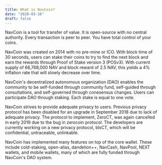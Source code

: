 ```yaml
---
title: What is NavCoin?
date: "2020-03-16"
draft: false
---
```


NavCoin is a tool for transfer of value. It is open-source with no central authority. Every transaction is  peer to peer. You have total control of your coins.

NavCoin was created on 2014 with no pre-mine or ICO. With block time of 30 seconds, users can stake their coins to try to find the next block and earn the rewards through Proof of Stake version 3 (POSv3). With current supply of 66,768,000 NAV and block reward of 2.5 NAV, this yields a 4% inflation rate that will slowly decrease over time.

NavCoin's decentralized autonomous organization (DAO) enables the community to be self-funded through community fund, self-guided through consultations, and self-governed through conesensus changes. Users can participate DAO through staking. Each stake is equal to one vote. 

NavCoin strives to provide adequate privacy to users. Previous privacy protocol has been disabled for an upgrade in September 2018 due to lack of adequate privacy. The protocol to implement, ZeroCT, was again cancelled in early 2019 due to the bug in zerocoin protocol. The developers are currently working on a new privacy protocol, blsCT, which will be confidential, untraceable, unlinkable. 

NavCoin has implemented many features on top of the core wallet. These include cold-staking, open-alias, dandelion++, NavCash, NavPool, NEXT wallets, and mobile wallets, many of which are fully funded through NavCoin's DAO system.
